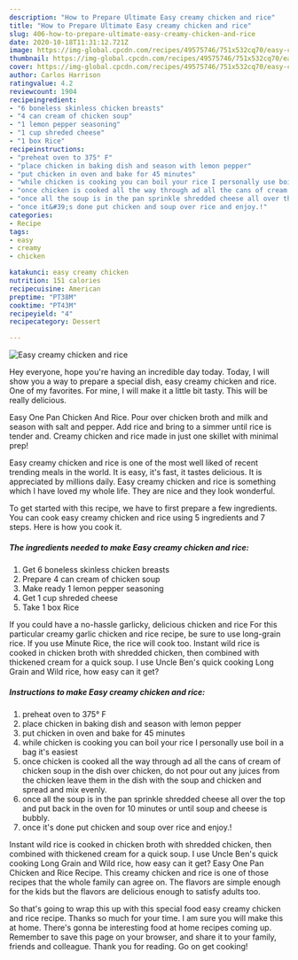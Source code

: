 ```yaml
---
description: "How to Prepare Ultimate Easy creamy chicken and rice"
title: "How to Prepare Ultimate Easy creamy chicken and rice"
slug: 406-how-to-prepare-ultimate-easy-creamy-chicken-and-rice
date: 2020-10-18T11:31:12.721Z
image: https://img-global.cpcdn.com/recipes/49575746/751x532cq70/easy-creamy-chicken-and-rice-recipe-main-photo.jpg
thumbnail: https://img-global.cpcdn.com/recipes/49575746/751x532cq70/easy-creamy-chicken-and-rice-recipe-main-photo.jpg
cover: https://img-global.cpcdn.com/recipes/49575746/751x532cq70/easy-creamy-chicken-and-rice-recipe-main-photo.jpg
author: Carlos Harrison
ratingvalue: 4.2
reviewcount: 1904
recipeingredient:
- "6 boneless skinless chicken breasts"
- "4 can cream of chicken soup"
- "1 lemon pepper seasoning"
- "1 cup shreded cheese"
- "1 box Rice"
recipeinstructions:
- "preheat oven to 375° F"
- "place chicken in baking dish and season with lemon pepper"
- "put chicken in oven and bake for 45 minutes"
- "while chicken is cooking you can boil your rice I personally use boil in a bag it&#39;s easiest"
- "once chicken is cooked all the way through ad all the cans of cream of chicken soup in the dish over chicken, do not pour out any juices from the chicken leave them in the dish with the soup and chicken and spread and mix evenly."
- "once all the soup is in the pan sprinkle shredded cheese all over the top and put back in the oven for 10 minutes or until soup and cheese is bubbly."
- "once it&#39;s done put chicken and soup over rice and enjoy.!"
categories:
- Recipe
tags:
- easy
- creamy
- chicken

katakunci: easy creamy chicken 
nutrition: 151 calories
recipecuisine: American
preptime: "PT38M"
cooktime: "PT43M"
recipeyield: "4"
recipecategory: Dessert

---
```



![Easy creamy chicken and rice](https://img-global.cpcdn.com/recipes/49575746/751x532cq70/easy-creamy-chicken-and-rice-recipe-main-photo.jpg)

Hey everyone, hope you're having an incredible day today. Today, I will show you a way to prepare a special dish, easy creamy chicken and rice. One of my favorites. For mine, I will make it a little bit tasty. This will be really delicious.

Easy One Pan Chicken And Rice. Pour over chicken broth and milk and season with salt and pepper. Add rice and bring to a simmer until rice is tender and. Creamy chicken and rice made in just one skillet with minimal prep!

Easy creamy chicken and rice is one of the most well liked of recent trending meals in the world. It is easy, it's fast, it tastes delicious. It is appreciated by millions daily. Easy creamy chicken and rice is something which I have loved my whole life. They are nice and they look wonderful.


To get started with this recipe, we have to first prepare a few ingredients. You can cook easy creamy chicken and rice using 5 ingredients and 7 steps. Here is how you cook it.

<!--inarticleads1-->

##### The ingredients needed to make Easy creamy chicken and rice:

1. Get 6 boneless skinless chicken breasts
1. Prepare 4 can cream of chicken soup
1. Make ready 1 lemon pepper seasoning
1. Get 1 cup shreded cheese
1. Take 1 box Rice


If you could have a no-hassle garlicky, delicious chicken and rice For this particular creamy garlic chicken and rice recipe, be sure to use long-grain rice. If you use Minute Rice, the rice will cook too. Instant wild rice is cooked in chicken broth with shredded chicken, then combined with thickened cream for a quick soup. I use Uncle Ben&#39;s quick cooking Long Grain and Wild rice, how easy can it get? 

<!--inarticleads2-->

##### Instructions to make Easy creamy chicken and rice:

1. preheat oven to 375° F
1. place chicken in baking dish and season with lemon pepper
1. put chicken in oven and bake for 45 minutes
1. while chicken is cooking you can boil your rice I personally use boil in a bag it&#39;s easiest
1. once chicken is cooked all the way through ad all the cans of cream of chicken soup in the dish over chicken, do not pour out any juices from the chicken leave them in the dish with the soup and chicken and spread and mix evenly.
1. once all the soup is in the pan sprinkle shredded cheese all over the top and put back in the oven for 10 minutes or until soup and cheese is bubbly.
1. once it&#39;s done put chicken and soup over rice and enjoy.!


Instant wild rice is cooked in chicken broth with shredded chicken, then combined with thickened cream for a quick soup. I use Uncle Ben&#39;s quick cooking Long Grain and Wild rice, how easy can it get? Easy One Pan Chicken and Rice Recipe. This creamy chicken and rice is one of those recipes that the whole family can agree on. The flavors are simple enough for the kids but the flavors are delicious enough to satisfy adults too. 

So that's going to wrap this up with this special food easy creamy chicken and rice recipe. Thanks so much for your time. I am sure you will make this at home. There's gonna be interesting food at home recipes coming up. Remember to save this page on your browser, and share it to your family, friends and colleague. Thank you for reading. Go on get cooking!
